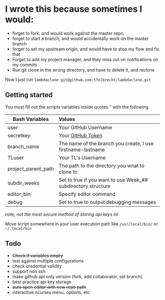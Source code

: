 # I wrote this because sometimes I would:

* forget to fork, and would work against the master repo.
* forget to start a branch, and would accidentally work on the master branch
* forget to set my upstream origin, and would have to stop my flow and fix that
* Forget to add my project manager, and they miss out on notifications on my commits
* Run git clone in the wrong directory, and have to delete it, and reclone 

Now I just run `lambdaclone git@github.com:tfolbrecht/lambdaclone.git`

## Getting started

You must fill out the scripts variables inside quotes " with the following


| Bash Variables | Values |
| ----- | :-----|
| user                  | Your GitHub Username |
| secretkey             | Your [GitHub Token](https://github.com/settings/tokens)|
| branch_name           | The name of the branch you create, I use firstname-lastname |
| TLuser                | Your TL's Username |
| project_parent_path   | The path to the directory you wnat to clone to |
| subdir_weeks          | Set to true if you want to use Week_## subdirectory structure |
| editor_bin            | Specify editor command |
| debug                 | Set to true to output debugging messages |

*note,* *not the most secure method of storing api keys lol*

Move script somewhere in your user execution path like `/usr/local/bin/` or `~/.local/bin`

## Todo

- ~~Check if variables empty~~
- test against multiple configurations
- check credential validity
- support non ssh
- make github api only version (fork, add collaborator, set branch)
- best practice api key storage
- ~~auto open editor with new repo path~~
- interactive ncurses menu, options, etc
